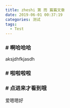 ```yaml
---
title: zheshi 第 而 篇篇文章
date: 2019-06-01 00:37:19
categories: 测试
tags: 
  - Test
---
```



### # 啊哈哈哈

aksjdhfkjasdh

### # 啦啦啦啦

<!-- more -->


### # 点进来才看到哦

爱嗯嗯好
